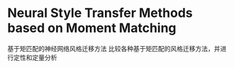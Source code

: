 # Neural Style Transfer Methods based on Moment Matching
基于矩匹配的神经网络风格迁移方法
比较各种基于矩匹配的风格迁移方法，并进行定性和定量分析
